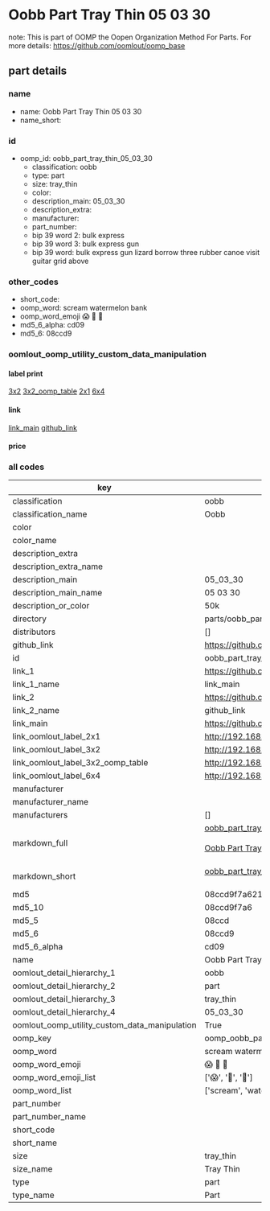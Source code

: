 # Oobb Part Tray Thin 05 03 30  

note: This is part of OOMP the Oopen Organization Method For Parts. For more details: https://github.com/oomlout/oomp_base

##  part details





### name
* name: Oobb Part Tray Thin 05 03 30
* name_short: 
### id
* oomp_id: oobb_part_tray_thin_05_03_30
  * classification: oobb
  * type: part
  * size: tray_thin
  * color: 
  * description_main: 05_03_30
  * description_extra: 
  * manufacturer: 
  * part_number: 
  * bip 39 word 2: bulk express
  * bip 39 word 3: bulk express gun
  * bip 39 word: bulk express gun lizard borrow three rubber canoe visit guitar grid above

### other_codes
* short_code: 
* oomp_word: scream watermelon bank
* oomp_word_emoji :scream: :watermelon: :bank:
* md5_6_alpha: cd09
* md5_6: 08ccd9






### oomlout_oomp_utility_custom_data_manipulation
#### label print
[3x2](http://192.168.1.245:1112/?label=oomp%20cd09)
[3x2_oomp_table](http://192.168.1.107:1112/?label=oomp%20cd09)
[2x1](http://192.168.1.242:1112/?label=oomp%20cd09)
[6x4](http://192.168.1.55:1112/?label=oomp%20cd09)    

#### link

[link_main](https://github.com/oomlout/oomlout_oomp_current_version_messy/tree/main/parts/oobb_part_tray_thin_05_03_30) [github_link](https://github.com/oomlout/oomlout_oomp_part_src/tree/main/parts/oobb_part_tray_thin_05_03_30)                             

#### price







### all codes 
| key | value |  
| --- | --- |  
| classification | oobb |  
| classification_name | Oobb |  
| color |  |  
| color_name |  |  
| description_extra |  |  
| description_extra_name |  |  
| description_main | 05_03_30 |  
| description_main_name | 05 03 30 |  
| description_or_color | 50k |  
| directory | parts/oobb_part_tray_thin_05_03_30 |  
| distributors | [] |  
| github_link | https://github.com/oomlout/oomlout_oomp_part_src/tree/main/parts/oobb_part_tray_thin_05_03_30 |  
| id | oobb_part_tray_thin_05_03_30 |  
| link_1 | https://github.com/oomlout/oomlout_oomp_current_version_messy/tree/main/parts/oobb_part_tray_thin_05_03_30 |  
| link_1_name | link_main |  
| link_2 | https://github.com/oomlout/oomlout_oomp_part_src/tree/main/parts/oobb_part_tray_thin_05_03_30 |  
| link_2_name | github_link |  
| link_main | https://github.com/oomlout/oomlout_oomp_current_version_messy/tree/main/parts/oobb_part_tray_thin_05_03_30 |  
| link_oomlout_label_2x1 | http://192.168.1.242:1112/?label=oomp%20cd09 |  
| link_oomlout_label_3x2 | http://192.168.1.245:1112/?label=oomp%20cd09 |  
| link_oomlout_label_3x2_oomp_table | http://192.168.1.107:1112/?label=oomp%20cd09 |  
| link_oomlout_label_6x4 | http://192.168.1.55:1112/?label=oomp%20cd09 |  
| manufacturer |  |  
| manufacturer_name |  |  
| manufacturers | [] |  
| markdown_full | [oobb_part_tray_thin_05_03_30](https://github.com/oomlout/oomlout_oomp_current_version_messy/tree/main/parts/oobb_part_tray_thin_05_03_30)<br>[](https://github.com/oomlout/oomlout_oomp_current_version_messy/tree/main/parts/oobb_part_tray_thin_05_03_30)<br>[Oobb Part Tray Thin 05 03 30](https://github.com/oomlout/oomlout_oomp_current_version_messy/tree/main/parts/oobb_part_tray_thin_05_03_30)<br><br> |  
| markdown_short | [oobb_part_tray_thin_05_03_30](https://github.com/oomlout/oomlout_oomp_current_version_messy/tree/main/parts/oobb_part_tray_thin_05_03_30)<br><br> |  
| md5 | 08ccd9f7a621979b840d082ccfd430f0 |  
| md5_10 | 08ccd9f7a6 |  
| md5_5 | 08ccd |  
| md5_6 | 08ccd9 |  
| md5_6_alpha | cd09 |  
| name | Oobb Part Tray Thin 05 03 30 |  
| oomlout_detail_hierarchy_1 | oobb |  
| oomlout_detail_hierarchy_2 | part |  
| oomlout_detail_hierarchy_3 | tray_thin |  
| oomlout_detail_hierarchy_4 | 05_03_30 |  
| oomlout_oomp_utility_custom_data_manipulation | True |  
| oomp_key | oomp_oobb_part_tray_thin_05_03_30 |  
| oomp_word | scream watermelon bank |  
| oomp_word_emoji | :scream: :watermelon: :bank: |  
| oomp_word_emoji_list | [':scream:', ':watermelon:', ':bank:'] |  
| oomp_word_list | ['scream', 'watermelon', 'bank'] |  
| part_number |  |  
| part_number_name |  |  
| short_code |  |  
| short_name |  |  
| size | tray_thin |  
| size_name | Tray Thin |  
| type | part |  
| type_name | Part |  
